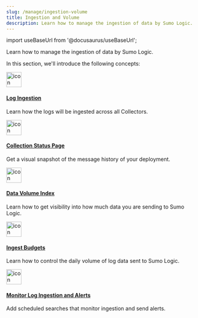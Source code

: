 ```yaml
---
slug: /manage/ingestion-volume
title: Ingestion and Volume
description: Learn how to manage the ingestion of data by Sumo Logic.
---
```


import useBaseUrl from '@docusaurus/useBaseUrl';

Learn how to manage the ingestion of data by Sumo Logic.

In this section, we'll introduce the following concepts:

<div className="box-wrapper" markdown="1">
<div className="box smallbox1 card">
  <div className="container">
  <a href="/docs/manage/ingestion-volume/log-ingestion"><img src={useBaseUrl('img/icons/operations/data-volume.png')} alt="icon" width="40"/><h4>Log Ingestion</h4></a>
  <p>Learn how the logs will be ingested across all Collectors.</p>
  </div>
</div>
<div className="box smallbox2 card">
  <div className="container">
  <a href="/docs/manage/ingestion-volume/collection-status-page"><img src={useBaseUrl('img/icons/operations/data-volume.png')} alt="icon" width="40"/><h4>Collection Status Page</h4></a>
  <p>Get a visual snapshot of the message history of your deployment.</p>
  </div>
</div>
<div className="box smallbox3 card">
  <div className="container">
  <a href="/docs/manage/ingestion-volume/data-volume-index"><img src={useBaseUrl('img/icons/operations/data-volume.png')} alt="icon" width="40"/><h4>Data Volume Index</h4></a>
  <p>Learn how to get visibility into how much data you are sending to Sumo Logic.</p>
  </div>
</div>
<div className="box smallbox4 card">
  <div className="container">
  <a href="/docs/manage/ingestion-volume/ingest-budgets"><img src={useBaseUrl('img/icons/operations/data-volume.png')} alt="icon" width="40"/><h4>Ingest Budgets</h4></a>
  <p>Learn how to control the daily volume of log data sent to Sumo Logic.</p>
  </div>
</div>
<div className="box smallbox5 card">
  <div className="container">
  <a href="/docs/manage/ingestion-volume/monitor-ingestion-receive-alerts"><img src={useBaseUrl('img/icons/operations/data-volume.png')} alt="icon" width="40"/><h4>Monitor Log Ingestion and Alerts</h4></a>
  <p>Add scheduled searches that monitor ingestion and send alerts.</p>
  </div>
</div>
</div>
